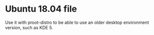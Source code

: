 # Ubuntu 18.04 file
Use it with proot-distro to be able to use an older desktop environment version, such as KDE 5.